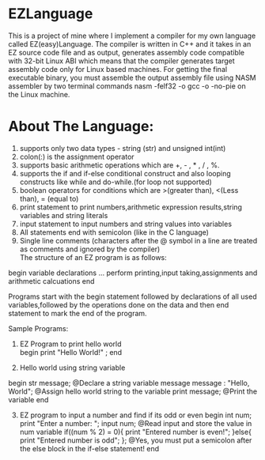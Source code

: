# EZLanguage

This is a project of mine where I implement a compiler for my own language called EZ(easy)Language.
The compiler is written in C++ and it takes in an EZ source code file and as output, generates assembly code compatible with 32-bit Linux ABI which means that the compiler generates target assembly code only for Linux based machines.
For getting the final executable binary, you must assemble the output assembly file
using NASM assembler by two terminal commands 
nasm -felf32 <generated-assembly-file-name> -o <object-file-name>
gcc <object-file-name> -o <executable-file-name> -no-pie
on the Linux machine.

# About The Language:
1) supports only two data types - string (str) and unsigned int(int)
2) colon(:) is the assignment operator
3) supports basic arithmetic operations which are +, - , * , / , %.
4) supports the if and if-else conditional construct and also looping constructs like while and do-while.(for loop not supported)
5) boolean operators for conditions which are >(greater than), <(Less than), = (equal to)
6) print statement to print numbers,arithmetic expression results,string variables and string literals
7) input statement to input numbers and string values into variables
8) All statements end with semicolon (like in the C language)                                                                      
9) Single line comments (characters after the @ symbol in a line are treated as comments and ignored by the compiler)                                                                   
The structure of an EZ program is as follows:
                                                                   
begin
variable declarations
...
perform printing,input taking,assignments and arithmetic calcuations
end
                                                                      
Programs start with the begin statement followed by declarations of all used variables,followed by the operations done on the data and then end statement to mark the end of the program.
                                                                      
Sample Programs:
1) EZ Program to print hello world                                                                      
begin
print "Hello World!" ;
end
 
2) Hello world using string variable

begin
str message;  @Declare a string variable message
message : "Hello, World";  @Assign hello world string to the variable
print message;   @Print the variable
end

3) EZ program to input a number and find if its odd or even
begin
int num;
print "Enter a number: ";
input num; @Read input and store the value in num variable
if((num % 2) = 0){
    print "Entered number is even!";
}else{
    print "Entered number is odd";
}; @Yes, you must put a semicolon after the else block in the if-else statement! 
end                                                                      
                                                                     
                                                                      
                                                                      
                                                                      
                                                                      
                                                                      
                                                                      
                                                                      
